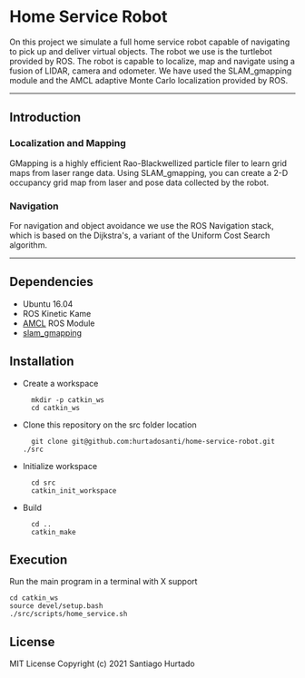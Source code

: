 # Home Service Robot

On this project we simulate a full home service robot capable of navigating to pick up and deliver virtual objects. The robot we use is the turtlebot provided by ROS. The robot is capable to localize, map and navigate using a fusion of LIDAR, camera and odometer. We have used the SLAM_gmapping module and the AMCL adaptive Monte Carlo localization provided by ROS.

---

## Introduction
### Localization and Mapping
GMapping is a highly efficient Rao-Blackwellized particle filer to learn grid maps from laser range data. Using SLAM_gmapping, you can create a 2-D occupancy grid map from laser and pose data collected by the robot.

### Navigation
For navigation and object avoidance we use the ROS Navigation stack, which is based on the Dijkstra's, a variant of the Uniform Cost Search algorithm.

---

## Dependencies
- Ubuntu 16.04
- ROS Kinetic Kame
- [AMCL](http://wiki.ros.org/amcl) ROS Module
- [slam_gmapping](http://wiki.ros.org/slam_gmapping)


## Installation
- Create a workspace

        mkdir -p catkin_ws
        cd catkin_ws

- Clone this repository on the src folder location
  
        git clone git@github.com:hurtadosanti/home-service-robot.git ./src

- Initialize workspace
        
        cd src
        catkin_init_workspace

- Build
  
        cd ..
        catkin_make

## Execution
Run the main program in a terminal with X support
  
    cd catkin_ws
    source devel/setup.bash
    ./src/scripts/home_service.sh


## License
MIT License Copyright (c) 2021 Santiago Hurtado
